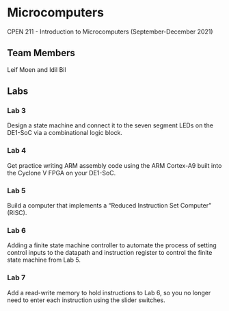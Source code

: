 # Microcomputers
CPEN 211 - Introduction to Microcomputers (September-December 2021)

## Team Members
Leif Moen and Idil Bil

## Labs

### Lab 3
Design a state machine and connect it to the seven segment LEDs on the DE1-SoC via a combinational logic block.

### Lab 4
Get practice writing ARM assembly code using the ARM Cortex-A9 built into the Cyclone V FPGA on your DE1-SoC.

### Lab 5
Build a computer that implements a “Reduced Instruction Set Computer” (RISC).

### Lab 6
Adding a finite state machine controller to automate the process of setting control inputs to the datapath and instruction register to control the finite state machine from Lab 5.

### Lab 7
Add a read-write memory to hold instructions to Lab 6, so you no longer need to enter each instruction using the slider switches.
